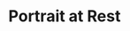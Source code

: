 ---
title: "Portrait at Rest"
description: "This piece is a tribute to stillness. The figure, seated naturally with a sideways gaze, conveys a calm that needs no explanation. With a minimal palette and clean lines, I aimed to capture that intimate moment where the body rests but the mind keeps traveling. The soft background and vertical shapes create a silent rhythm, as if time had paused just to contemplate. It’s a work about presence, about being without making noise."
image: "@assets/projects/12.jpg"
---